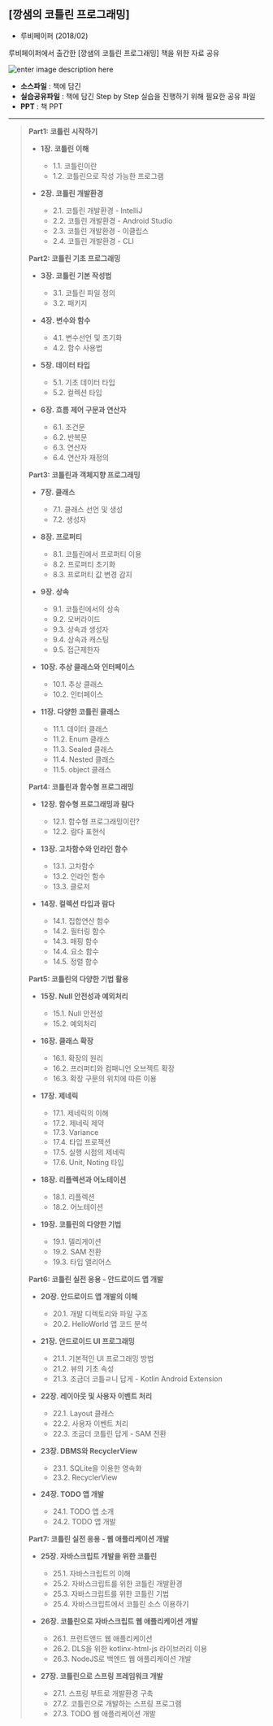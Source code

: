 **[깡샘의 코틀린 프로그래밍]**
---------------------

- 루비페이퍼 (2018/02)

루비페이퍼에서 출간한 [깡샘의 코틀린 프로그래밍] 책을 위한 자료 공유

![enter image description here](https://github.com/kkangseongyun/kkangs_kotlin/blob/master/1.jpg)


- **소스파일** : 책에 담긴 
- **실습공유파일** : 책에 담긴 Step by Step 실습을 진행하기 위해 필요한 공유 파일
- **PPT** :  책 PPT

-------------------


>**Part1: 코틀린 시작하기**
> 
> - **1장. 코틀린 이해**
>   * 1.1. 코틀린이란
>   * 1.2. 코틀린으로 작성 가능한 프로그램
> 
> - **2장. 코틀린 개발환경**
>   * 2.1. 코틀린 개발환경 - IntelliJ
>   * 2.2. 코틀린 개발환경 - Android Studio
>   * 2.3. 코틀린 개발환경 - 이클립스
>   * 2.4. 코틀린 개발환경 - CLI
> 
>**Part2: 코틀린 기초 프로그래밍**
> 
> - **3장. 코틀린 기본 작성법**
>   * 3.1. 코틀린 파일 정의
>   * 3.2. 패키지
> 
> - **4장. 변수와 함수**
>   * 4.1. 변수선언 및 초기화
>   * 4.2. 함수 사용법
> 
> - **5장. 데이터 타입**
>   * 5.1. 기초 데이터 타입
>   * 5.2. 컬렉션 타입
> 
> - **6장. 흐름 제어 구문과 연산자**
>   * 6.1. 조건문
>   * 6.2. 반복문
>   * 6.3. 연산자
>   * 6.4. 연산자 재정의
> 
>**Part3: 코틀린과 객체지향 프로그래밍**
> 
> - **7장. 클래스**
>   * 7.1. 클래스 선언 및 생성
>   * 7.2. 생성자
> 
> - **8장. 프로퍼티**
>   * 8.1. 코틀린에서 프로퍼티 이용
>   * 8.2. 프로퍼티 초기화
>   * 8.3. 프로퍼티 값 변경 감지
> 
> - **9장. 상속**
>   * 9.1. 코틀린에서의 상속
>   * 9.2. 오버라이드
>   * 9.3. 상속과 생성자
>   * 9.4. 상속과 캐스팅
>   * 9.5. 접근제한자
> 
> - **10장. 추상 클래스와 인터페이스**
>   * 10.1. 추상 클래스
>   * 10.2. 인터페이스
> 
> - **11장. 다양한 코틀린 클래스**
>   * 11.1. 데이터 클래스
>   * 11.2. Enum 클래스
>   * 11.3. Sealed 클래스
>   * 11.4. Nested 클래스
>   * 11.5. object 클래스
> 
>**Part4: 코틀린과 함수형 프로그래밍**
> 
> - **12장. 함수형 프로그래밍과 람다**
>   * 12.1. 함수형 프로그래밍이란?
>   * 12.2. 람다 표현식
> 
> - **13장. 고차함수와 인라인 함수**
>   * 13.1. 고차함수
>   * 13.2. 인라인 함수
>   * 13.3. 클로저
> 
> - **14장. 컬렉션 타입과 람다**
>   * 14.1. 집합연산 함수
>   * 14.2. 필터링 함수
>   * 14.3. 매핑 함수
>   * 14.4. 요소 함수
>   * 14.5. 정렬 함수
> 
>**Part5: 코틀린의 다양한 기법 활용**
> 
> - **15장. Null 안전성과 예외처리**
>   * 15.1. Null 안전성
>   * 15.2. 예외처리
> 
> - **16장. 클래스 확장**
>   * 16.1. 확장의 원리
>   * 16.2. 프러퍼티와 컴패니언 오브젝트 확장
>   * 16.3. 확장 구문의 위치에 따른 이용
> 
> - **17장. 제네릭**
>   * 17.1. 제네릭의 이해
>   * 17.2. 제네릭 제약
>   * 17.3. Variance
>   * 17.4. 타입 프로젝션
>   * 17.5. 실행 시점의 제네릭
>   * 17.6. Unit, Noting 타입
> 
> - **18장. 리플렉션과 어노테이션**
>   * 18.1. 리플렉션
>   * 18.2. 어노테이션
> 
> - **19장. 코틀린의 다양한 기법**
>   * 19.1. 델리게이션
>   * 19.2. SAM 전환
>   * 19.3. 타입 앨리어스
> 
>**Part6: 코틀린 실전 응용 - 안드로이드 앱 개발**
> 
> - **20장. 안드로이드 앱 개발의 이해**
>   * 20.1. 개발 디렉토리와 파일 구조
>   * 20.2. HelloWorld 앱 코드 분석
> 
> - **21장. 안드로이드 UI 프로그래밍**
>   * 21.1. 기본적인 UI 프로그래밍 방법
>   * 21.2. 뷰의 기초 속성
>   * 21.3. 조금더 코틀ㄹ니 답게 - Kotlin Android Extension
> 
> - **22장. 레이아웃 및 사용자 이벤트 처리**
>   * 22.1. Layout 클래스
>   * 22.2. 사용자 이벤트 처리
>   * 22.3. 조금더 코틀린 답게 - SAM 전환
> 
> - **23장. DBMS와 RecyclerView**
>   * 23.1. SQLite을 이용한 영속화
>   * 23.2. RecyclerView
> 
> - **24장. TODO 앱 개발**
>   * 24.1. TODO 앱 소개
>   * 24.2. TODO 앱 개발
> 
>**Part7: 코틀린 실전 응용 - 웹 애플리케이션 개발**
> 
> - **25장. 자바스크립트 개발을 위한 코틀린**
>   * 25.1. 자바스크립트의 이해
>   * 25.2. 자바스크립트를 위한 코틀린 개발환경
>   * 25.3. 자바스크립트를 위한 코틀린 기법
>   * 25.4. 자바스크립트에서 코틀린 소스 이용하기
> 
> - **26장. 코틀린으로 자바스크립트 웹 애플리케이션 개발**
>   * 26.1. 프런트앤드 웹 애플리케이션
>   * 26.2. DLS을 위한 kotlinx-html-js 라이브러리 이용
>   * 26.3. NodeJS로 백엔드 웹 애플리케이션 개발
> 
> - **27장. 코틀린으로 스프링 프레임워크 개발**
>   * 27.1. 스프링 부트로 개발환경 구축
>   * 27.2. 코틀린으로 개발하는 스프링 프로그램
>   * 27.3. TODO 웹 애플리케이션 개발








